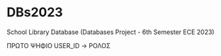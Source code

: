 # DBs2023
School Library Database (Databases Project - 6th Semester ECE 2023)

ΠΡΩΤΟ ΨΗΦΙΟ USER_ID -> ΡΟΛΟΣ
